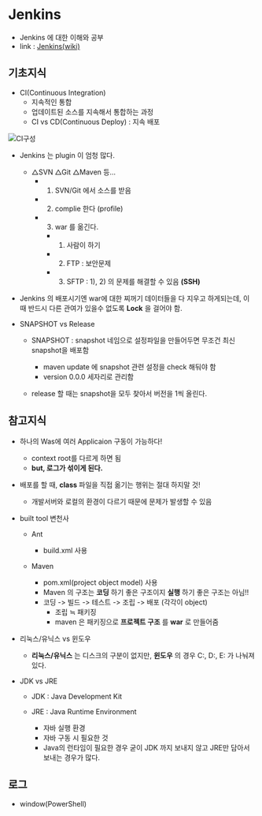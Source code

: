 # Jenkins

- Jenkins 에 대한 이해와 공부
- link : [Jenkins(wiki)](https://ko.wikipedia.org/wiki/%EC%A0%A0%ED%82%A8%EC%8A%A4)

## 기초지식
- CI(Continuous Integration)
  - 지속적인 통합
  - 업데이트된 소스를 지속해서 통합하는 과정
  - CI vs CD(Continuous Deploy) : 지속 배포

![CI구성](https://user-images.githubusercontent.com/56371387/87215187-d5435500-c36e-11ea-8a28-671ac395e9b4.PNG)

- Jenkins 는 plugin 이 엄청 많다.
  - △SVN △Git △Maven 등...
    - 1. SVN/Git 에서 소스를 받음
    - 2. complie 한다 (profile)
    - 3. war 를 옮긴다.
      - 1) 사람이 하기
      - 2) FTP : 보안문제
      - 3) SFTP : 1), 2) 의 문제를 해결할 수 있음 **(SSH)**
- Jenkins 의 배포시기엔 war에 대한 찌꺼기 데이터들을 다 지우고 하게되는데, 이 때 반드시 다른 관여가 있을수 없도록 **Lock** 을 걸어야 함.

- SNAPSHOT vs Release
  - SNAPSHOT : snapshot 네임으로 설정파일을 만들어두면 무조건 최신 snapshot을 배포함
    - maven update 에 snapshot 관련 설정을 check 해둬야 함
    - version 0.0.0 세자리로 관리함
  
  - release 할 때는 snapshot을 모두 찾아서 버전을 1씩 올린다.

## 참고지식
- 하나의 Was에 여러 Applicaion 구동이 가능하다!
  - context root를 다르게 하면 됨
  - **but, 로그가 섞이게 된다.**

- 배포를 할 때, **class** 파일을 직접 옮기는 행위는 절대 하지말 것!
  - 개발서버와 로컬의 환경이 다르기 때문에 문제가 발생할 수 있음

- built tool 변천사
  - Ant
    - build.xml 사용
    
  - Maven
    - pom.xml(project object model) 사용
    - Maven 의 구조는 **코딩** 하기 좋은 구조이지 **실행** 하기 좋은 구조는 아님!!
    - 코딩 -> 빌드 -> 테스트 -> 조립 -> 배포 (각각이 object)
      - 조립 ≒ 패키징
      - maven 은 패키징으로 **프로젝트 구조** 를 **war** 로 만들어줌
      
- 리눅스/유닉스 vs 윈도우
  - **리눅스/유닉스** 는 디스크의 구분이 없지만, **윈도우** 의 경우 C:, D:, E: 가 나눠져 있다.
  
- JDK vs JRE
  - JDK : Java Development Kit
  
  - JRE : Java Runtime Environment
    - 자바 실행 환경
    - 자바 구동 시 필요한 것
    - Java의 런타임이 필요한 경우 굳이 JDK 까지 보내지 않고 JRE만 담아서 보내는 경우가 많다.

## 로그
- window(PowerShell)


  
  
